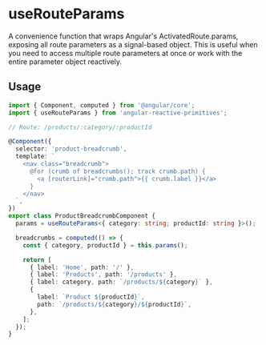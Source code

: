 # useRouteParams

A convenience function that wraps Angular's ActivatedRoute.params, exposing all route parameters as a signal-based object. This is useful when you need to access multiple route parameters at once or work with the entire parameter object reactively.

## Usage

```ts
import { Component, computed } from '@angular/core';
import { useRouteParams } from 'angular-reactive-primitives';

// Route: /products/:category/:productId

@Component({
  selector: 'product-breadcrumb',
  template: `
    <nav class="breadcrumb">
      @for (crumb of breadcrumbs(); track crumb.path) {
        <a [routerLink]="crumb.path">{{ crumb.label }}</a>
      }
    </nav>
  `,
})
export class ProductBreadcrumbComponent {
  params = useRouteParams<{ category: string; productId: string }>();

  breadcrumbs = computed(() => {
    const { category, productId } = this.params();

    return [
      { label: 'Home', path: '/' },
      { label: 'Products', path: '/products' },
      { label: category, path: `/products/${category}` },
      {
        label: `Product ${productId}`,
        path: `/products/${category}/${productId}`,
      },
    ];
  });
}
```
